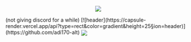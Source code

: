 
<p align="center">
  <img src="https://discord.c99.nl/widget/theme-4/41721471388627763.png" />
</p>
(not giving discord for a while)
[![header](https://capsule-render.vercel.app/api?type=rect&color=gradient&height=25&section=header)](https://github.com/adi170-alt)

<a href="https://open.spotify.com/user/adrianlol2017">
  <img align="center" src="https://novatorem-brown-seven.vercel.app/api/spotify" />
</a>

